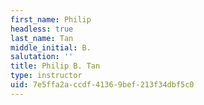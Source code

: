 ```yaml
---
first_name: Philip
headless: true
last_name: Tan
middle_initial: B.
salutation: ''
title: Philip B. Tan
type: instructor
uid: 7e5ffa2a-ccdf-4136-9bef-213f34dbf5c0
---
```

